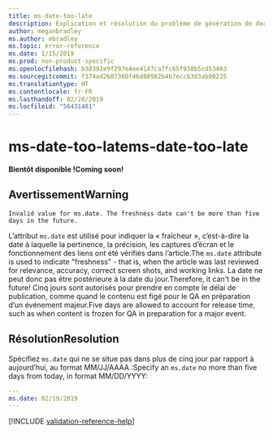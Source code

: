 ```yaml
---
title: ms-date-too-late
description: Explication et résolution du problème de génération de documents ms-date-too-late
author: meganbradley
ms.author: mbradley
ms.topic: error-reference
ms.date: 1/15/2019
ms.prod: non-product-specific
ms.openlocfilehash: b38392e9f297e4ee4147ca7fc65f938b5cd53403
ms.sourcegitcommit: f374ad2607360f46d88982b4b7ecc63d3ab08235
ms.translationtype: HT
ms.contentlocale: fr-FR
ms.lasthandoff: 02/20/2019
ms.locfileid: "56431481"
---
```

# <a name="ms-date-too-late"></a><span data-ttu-id="a143c-103">ms-date-too-late</span><span class="sxs-lookup"><span data-stu-id="a143c-103">ms-date-too-late</span></span>

<span data-ttu-id="a143c-104">**Bientôt disponible !**</span><span class="sxs-lookup"><span data-stu-id="a143c-104">**Coming soon!**</span></span>

## <a name="warning"></a><span data-ttu-id="a143c-105">Avertissement</span><span class="sxs-lookup"><span data-stu-id="a143c-105">Warning</span></span>

`Invalid value for ms.date. The freshness date can't be more than five days in the future.`

<span data-ttu-id="a143c-106">L’attribut `ms.date` est utilisé pour indiquer la « fraîcheur », c’est-à-dire la date à laquelle la pertinence, la précision, les captures d’écran et le fonctionnement des liens ont été vérifiés dans l’article.</span><span class="sxs-lookup"><span data-stu-id="a143c-106">The `ms.date` attribute is used to indicate "freshness" - that is, when the article was last reviewed for relevance, accuracy, correct screen shots, and working links.</span></span> <span data-ttu-id="a143c-107">La date ne peut donc pas être postérieure à la date du jour.</span><span class="sxs-lookup"><span data-stu-id="a143c-107">Therefore, it can't be in the future!</span></span> <span data-ttu-id="a143c-108">Cinq jours sont autorisés pour prendre en compte le délai de publication, comme quand le contenu est figé pour le QA en préparation d’un événement majeur.</span><span class="sxs-lookup"><span data-stu-id="a143c-108">Five days are allowed to account for release time, such as when content is frozen for QA in preparation for a major event.</span></span>

## <a name="resolution"></a><span data-ttu-id="a143c-109">Résolution</span><span class="sxs-lookup"><span data-stu-id="a143c-109">Resolution</span></span>

<span data-ttu-id="a143c-110">Spécifiez `ms.date` qui ne se situe pas dans plus de cinq jour par rapport à aujourd’hui, au format MM/JJ/AAAA :</span><span class="sxs-lookup"><span data-stu-id="a143c-110">Specify an `ms.date` no more than five days from today, in format MM/DD/YYYY:</span></span>

```yml
---
ms.date: 02/19/2019
---
```

<!--make sure to add this file to your includes folder and verify the path-->
[!INCLUDE [validation-reference-help](includes/validation-reference-help.md)]
